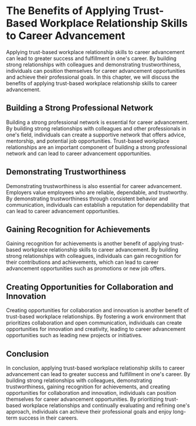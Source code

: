 The Benefits of Applying Trust-Based Workplace Relationship Skills to Career Advancement
==============================================================================================================================================================================

Applying trust-based workplace relationship skills to career advancement can lead to greater success and fulfillment in one's career. By building strong relationships with colleagues and demonstrating trustworthiness, individuals can position themselves for career advancement opportunities and achieve their professional goals. In this chapter, we will discuss the benefits of applying trust-based workplace relationship skills to career advancement.

Building a Strong Professional Network
--------------------------------------

Building a strong professional network is essential for career advancement. By building strong relationships with colleagues and other professionals in one's field, individuals can create a supportive network that offers advice, mentorship, and potential job opportunities. Trust-based workplace relationships are an important component of building a strong professional network and can lead to career advancement opportunities.

Demonstrating Trustworthiness
-----------------------------

Demonstrating trustworthiness is also essential for career advancement. Employers value employees who are reliable, dependable, and trustworthy. By demonstrating trustworthiness through consistent behavior and communication, individuals can establish a reputation for dependability that can lead to career advancement opportunities.

Gaining Recognition for Achievements
------------------------------------

Gaining recognition for achievements is another benefit of applying trust-based workplace relationship skills to career advancement. By building strong relationships with colleagues, individuals can gain recognition for their contributions and achievements, which can lead to career advancement opportunities such as promotions or new job offers.

Creating Opportunities for Collaboration and Innovation
-------------------------------------------------------

Creating opportunities for collaboration and innovation is another benefit of trust-based workplace relationships. By fostering a work environment that prioritizes collaboration and open communication, individuals can create opportunities for innovation and creativity, leading to career advancement opportunities such as leading new projects or initiatives.

Conclusion
----------

In conclusion, applying trust-based workplace relationship skills to career advancement can lead to greater success and fulfillment in one's career. By building strong relationships with colleagues, demonstrating trustworthiness, gaining recognition for achievements, and creating opportunities for collaboration and innovation, individuals can position themselves for career advancement opportunities. By prioritizing trust-based workplace relationships and continually evaluating and refining one's approach, individuals can achieve their professional goals and enjoy long-term success in their careers.
